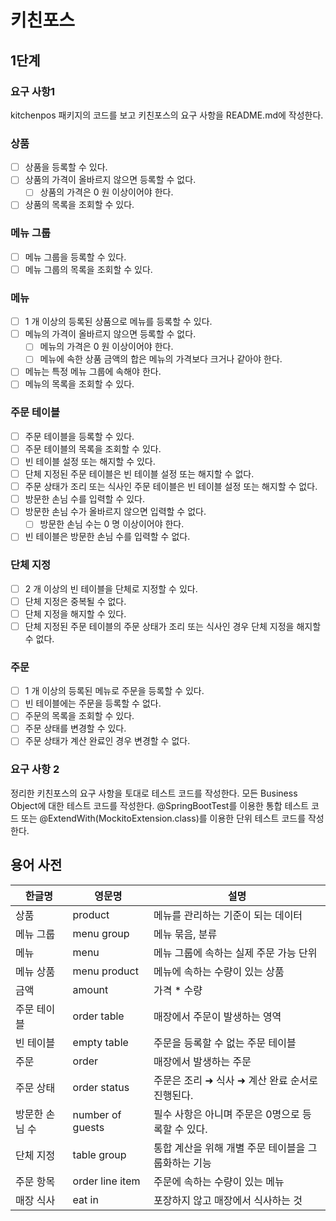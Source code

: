 # 키친포스

## 1단계

### 요구 사항1
kitchenpos 패키지의 코드를 보고 키친포스의 요구 사항을 README.md에 작성한다.

### 상품
-[ ] 상품을 등록할 수 있다.
-[ ] 상품의 가격이 올바르지 않으면 등록할 수 없다.
    -[ ] 상품의 가격은 0 원 이상이어야 한다.
-[ ] 상품의 목록을 조회할 수 있다.

### 메뉴 그룹
-[ ] 메뉴 그룹을 등록할 수 있다.
-[ ] 메뉴 그룹의 목록을 조회할 수 있다.

### 메뉴
-[ ] 1 개 이상의 등록된 상품으로 메뉴를 등록할 수 있다.
-[ ] 메뉴의 가격이 올바르지 않으면 등록할 수 없다.
    -[ ] 메뉴의 가격은 0 원 이상이어야 한다.
    -[ ] 메뉴에 속한 상품 금액의 합은 메뉴의 가격보다 크거나 같아야 한다.
-[ ] 메뉴는 특정 메뉴 그룹에 속해야 한다.
-[ ] 메뉴의 목록을 조회할 수 있다.

### 주문 테이블
-[ ] 주문 테이블을 등록할 수 있다.
-[ ] 주문 테이블의 목록을 조회할 수 있다.
-[ ] 빈 테이블 설정 또는 해지할 수 있다.
-[ ] 단체 지정된 주문 테이블은 빈 테이블 설정 또는 해지할 수 없다.
-[ ] 주문 상태가 조리 또는 식사인 주문 테이블은 빈 테이블 설정 또는 해지할 수 없다.
-[ ] 방문한 손님 수를 입력할 수 있다.
-[ ] 방문한 손님 수가 올바르지 않으면 입력할 수 없다.
    -[ ] 방문한 손님 수는 0 명 이상이어야 한다.
-[ ] 빈 테이블은 방문한 손님 수를 입력할 수 없다.

### 단체 지정
-[ ] 2 개 이상의 빈 테이블을 단체로 지정할 수 있다.
-[ ] 단체 지정은 중복될 수 없다.
-[ ] 단체 지정을 해지할 수 있다.
-[ ] 단체 지정된 주문 테이블의 주문 상태가 조리 또는 식사인 경우 단체 지정을 해지할 수 없다.

### 주문
-[ ] 1 개 이상의 등록된 메뉴로 주문을 등록할 수 있다.
-[ ] 빈 테이블에는 주문을 등록할 수 없다.
-[ ] 주문의 목록을 조회할 수 있다.
-[ ] 주문 상태를 변경할 수 있다.
-[ ] 주문 상태가 계산 완료인 경우 변경할 수 없다.

### 요구 사항 2
정리한 키친포스의 요구 사항을 토대로 테스트 코드를 작성한다. 
모든 Business Object에 대한 테스트 코드를 작성한다. 
@SpringBootTest를 이용한 통합 테스트 코드 또는 @ExtendWith(MockitoExtension.class)를 이용한 단위 테스트 코드를 작성한다.

## 용어 사전

| 한글명 | 영문명 | 설명 |
| --- | --- | --- |
| 상품 | product | 메뉴를 관리하는 기준이 되는 데이터 |
| 메뉴 그룹 | menu group | 메뉴 묶음, 분류 |
| 메뉴 | menu | 메뉴 그룹에 속하는 실제 주문 가능 단위 |
| 메뉴 상품 | menu product | 메뉴에 속하는 수량이 있는 상품 |
| 금액 | amount | 가격 * 수량 |
| 주문 테이블 | order table | 매장에서 주문이 발생하는 영역 |
| 빈 테이블 | empty table | 주문을 등록할 수 없는 주문 테이블 |
| 주문 | order | 매장에서 발생하는 주문 |
| 주문 상태 | order status | 주문은 조리 ➜ 식사 ➜ 계산 완료 순서로 진행된다. |
| 방문한 손님 수 | number of guests | 필수 사항은 아니며 주문은 0명으로 등록할 수 있다. |
| 단체 지정 | table group | 통합 계산을 위해 개별 주문 테이블을 그룹화하는 기능 |
| 주문 항목 | order line item | 주문에 속하는 수량이 있는 메뉴 |
| 매장 식사 | eat in | 포장하지 않고 매장에서 식사하는 것 |
